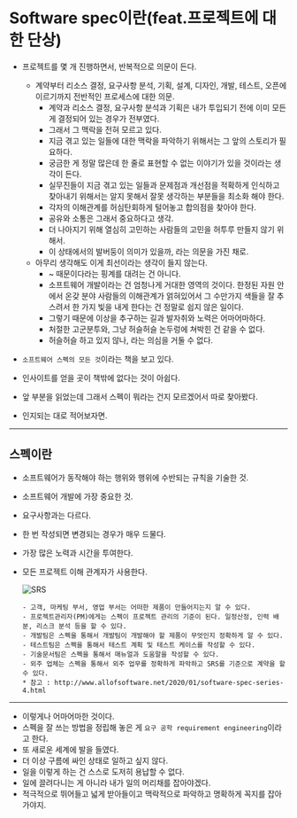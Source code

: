 # Software spec이란(feat.프로젝트에 대한 단상)
- 프로젝트를 몇 개 진행하면서, 반복적으로 의문이 든다.
  - 계약부터 리소스 결정, 요구사항 분석, 기획, 설계, 디자인, 개발, 테스트, 오픈에
    이르기까지 전반적인 프로세스에 대한 의문.
    - 계약과 리소스 결정, 요구사항 분석과 기획은 내가 투입되기 전에 이미 모든 게 결정되어
      있는 경우가 전부였다. 
    - 그래서 그 맥락을 전혀 모르고 있다. 
    - 지금 겪고 있는 일들에 대한 맥락을 파악하기 위해서는 그 앞의 스토리가 필요하다. 
    - 궁금한 게 정말 많은데 한 줄로 표현할 수 없는 이야기가 있을 것이라는 생각이 든다.
    - 실무진들이 지금 겪고 있는 일들과 문제점과 개선점을 적확하게 인식하고 찾아내기 위해서는
      알지 못해서 잘못 생각하는 부분들을 최소화 해야 한다. 
    - 각자의 이해관계를 허심탄회하게 털어놓고 합의점을 찾아야 한다.
    - 공유와 소통은 그래서 중요하다고 생각.
    - 더 나아지기 위해 열심히 고민하는 사람들의 고민을 허투루 만들지 않기 위해서.
    - 이 상태에서의 발버둥이 의미가 있을까, 라는 의문을 가진 채로.
  - 아무리 생각해도 이게 최선이라는 생각이 들지 않는다.
    - ~ 때문이다라는 핑계를 대려는 건 아니다.
    - 소프트웨어 개발이라는 건 엄청나게 거대한 영역의 것이다. 한정된 자원 안에서 
      온갖 분야 사람들의 이해관계가 얽혀있어서 그 수만가지 색들을 잘 추스려서
      한 가지 빛을 내게 한다는 건 정말로 쉽지 않은 일이다.
    - 그렇기 때문에 이상을 추구하는 길과 발자취와 노력은 어마어마하다.
    - 처절한 고군분투와, 그냥 허슬허슬 논두렁에 쳐박힌 건 같을 수 없다.
    - 허슬허슬 하고 있지 않나, 라는 의심을 거둘 수 없다.

- `소프트웨어 스펙의 모든 것`이라는 책을 보고 있다.
- 인사이트를 얻을 곳이 책밖에 없다는 것이 아쉽다.
- 앞 부분을 읽었는데 그래서 스펙이 뭐라는 건지 모르겠어서 따로 찾아봤다.
- 인지되는 대로 적어보자면.

---

## 스펙이란
- 소프트웨어가 동작해야 하는 행위와 행위에 수반되는 규칙을 기술한 것.
- 소프트웨어 개발에 가장 중요한 것.
- 요구사항과는 다르다.
- 한 번 작성되면 변경되는 경우가 매우 드물다.
- 가장 많은 노력과 시간을 투여한다.
- 모든 프로젝트 이해 관계자가 사용한다.
  
  ![SRS](https://1.bp.blogspot.com/-mPoxIyltQvw/XfxyW58SXuI/AAAAAAACidE/ase-sr25a6ALZBe5fOGVLyuY11GO9fjngCLcBGAsYHQ/s400/1.png)
  
  ```
  - 고객, 마케팅 부서, 영업 부서는 어떠한 제품이 만들어지는지 알 수 있다.
  - 프로젝트관리자(PM)에게는 스펙이 프로젝트 관리의 기준이 된다. 일정산정, 인력 배분, 리스크 분석 등을 할 수 있다.
  - 개발팀은 스펙을 통해서 개발팀이 개발해야 할 제품이 무엇인지 정확하게 알 수 있다.
  - 테스트팀은 스펙을 통해서 테스트 계획 및 테스트 케이스를 작성할 수 있다.
  - 기술문서팀은 스펙을 통해서 매뉴얼과 도움말을 작성할 수 있다.
  - 외주 업체는 스펙을 통해서 외주 업무를 정확하게 파악하고 SRS를 기준으로 계약을 할 수 있다.
  * 참고 : http://www.allofsoftware.net/2020/01/software-spec-series-4.html
  ```

---

- 이렇게나 어마어마한 것이다.
- 스펙을 잘 쓰는 방법을 정립해 놓은 게 `요구 공학 requirement engineering`이라고 한다.
- 또 새로운 세계에 발을 들였다.
- 더 이상 구름에 싸인 상태로 일하고 싶지 않다.
- 일을 이렇게 하는 건 스스로 도저히 용납할 수 없다.
- 일에 끌려다니는 게 아니라 내가 일의 머리채를 잡아야겠다.
- 적극적으로 뛰어들고 넓게 받아들이고 맥락적으로 파악하고 명확하게 꼭지를 잡아가야지.
